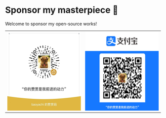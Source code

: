 # Sponsor my masterpiece 🤝

Welcome to sponsor my open-source works!


<table>
  <tr>
    <td>
      <img src="https://raw.githubusercontent.com/baoyachi/sponsor-me/refs/heads/main/sponsor-wechat.jpg" width="256" height="256">    
    </td>
    <td>
      <img src="https://raw.githubusercontent.com/baoyachi/sponsor-me/refs/heads/main/sponsor-alipay.jpg" width="256" height="256">    
    </td>
  </tr>
</table>
